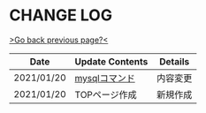 # CHANGE LOG

[>Go back previous page?<](php/class_design.md)

|Date|Update Contents|Details|
|---|---|---|
|2021/01/20| [mysqlコマンド](../mysql/com_adm)|内容変更| 
|2021/01/20| TOPページ作成|新規作成|
